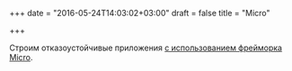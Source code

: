 +++
date = "2016-05-24T14:03:02+03:00"
draft = false
title = "Micro"

+++

<p>Строим отказоустойчивые приложения <a href="https://blog.micro.mu/2016/05/15/resiliency.html">с использованием фрейморка Micro</a>.</p>

